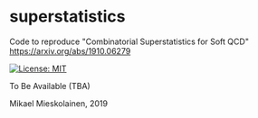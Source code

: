 # superstatistics
Code to reproduce "Combinatorial Superstatistics for Soft QCD"
<br>
https://arxiv.org/abs/1910.06279

[![License: MIT](https://img.shields.io/badge/License-MIT-yellow.svg)](https://opensource.org/licenses/MIT)

To Be Available (TBA)

Mikael Mieskolainen, 2019
